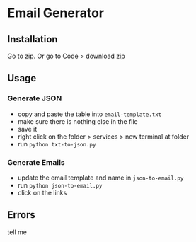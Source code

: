 # Email Generator

## Installation
Go to [zip](https://github.com/roboblazers7617/2024Robot/archive/refs/heads/main.zip). Or go to Code > download zip

## Usage
### Generate JSON
- copy and paste the table into `email-template.txt`
- make sure there is nothing else in the file
- save it
- right click on the folder > services > new terminal at folder 
- run `python txt-to-json.py`
### Generate Emails
- update the email template and name in `json-to-email.py`
- run `python json-to-email.py`
- click on the links

## Errors
tell me
